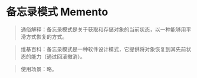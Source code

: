 # 备忘录模式 Memento

> 通俗解释：备忘录模式是关于获取和存储对象的当前状态，以一种能够用平滑方式恢复的方式。

> 维基百科：备忘录模式是一种软件设计模式，它提供将对象恢复到其先前状态的能力（通过回滚撤消）。

> 使用场景：略。
